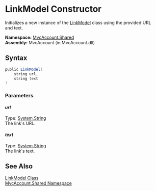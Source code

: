 LinkModel Constructor
=====================
Initializes a new instance of the [LinkModel][1] class using the provided URL and text.

**Namespace:** [MvcAccount.Shared][2]  
**Assembly:** MvcAccount (in MvcAccount.dll)

Syntax
------

```csharp
public LinkModel(
	string url,
	string text
)
```

### Parameters

#### *url*
Type: [System.String][3]  
The link's URL.

#### *text*
Type: [System.String][3]  
The link's text.


See Also
--------
[LinkModel Class][1]  
[MvcAccount.Shared Namespace][2]  

[1]: README.md
[2]: ../README.md
[3]: http://msdn.microsoft.com/en-us/library/s1wwdcbf